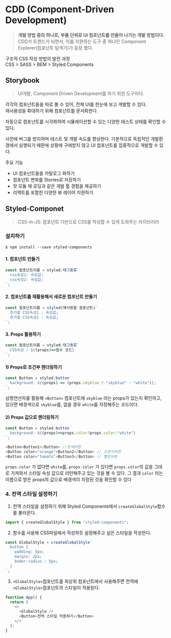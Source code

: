 # CDD (Component-Driven Development)

> **개발 방법 중의 하나로, 부품 단위로 UI 컴포넌트를 만들어 나가는 개발 방법이다.**
> CDD가 트렌드가 되면서, 이를 지원하는 도구 중 하나인 Component Explorer(컴포넌트 탐색기)가 등장 했다.

구조적 CSS 작성 방법의 발전 과정 <br/>
CSS > SASS > BEM > Styled Components

## Storybook

> UI개발, Component Driven Development를 하기 위한 도구이다.

각각의 컴포넌트들을 따로 볼 수 있어, 전체 UI를 한눈에 보고 개발할 수 있다.<br/>
재사용성을 확대하기 위해 컴포넌트를 문서화한다.

자동으로 컴포넌트를 시각화하여 시뮬레이션할 수 있는 다양한 테스트 상태를 확인할 수 있다.

사전에 버그를 방지하며 테스트 및 개발 속도를 향상한다.
기본적으로 독립적인 개발환경에서 실행되기 때문에 상황에 구애받지 않고 UI 컴포넌트를 집중적으로 개발할 수 있다.

주요 기능

- UI 컴포넌트들을 카탈로그 화하기
- 컴포넌트 변화를 Stories로 저장하기
- 핫 모듈 재 로딩과 같은 개발 툴 경험을 제공하기
- 리액트를 포함한 다양한 뷰 레이어 지원하기

## Styled-Componet

> CSS-in-JS: 컴포넌트 기반으로 CSS를 작성할 수 있게 도와주는 라이브러리

### 설치하기

```
$ npm install --save styled-components
```

#### 1. 컴포넌트 만들기

```javascript
const 컴포넌트이름 = styled.태그종류`
  css속성1: 속성값;
  css속성2: 속성값;
`;
```

#### 2. 컴포넌트를 재활용해서 새로운 컴포넌트 만들기

```javascript
const 컴포넌트이름 = styled(재사용할 컴포넌트)`
  추가할 CSS속성1 : 속성값;
  추가할 CSS속성2 : 속성값;
`;
```

#### 3. Props 활용하기

```javascript
const 컴포넌트이름 = styled.태그종류`
  CSS속성 : ${(props)=>함수 코드}
`;
```

#### 1) Props로 조건부 렌더링하기

```javascript
const Button = styled.button`
  background: ${(props) => (props.skyblue ? "skyblue" : "white")};
`;
```

삼항연산자를 활용해 `<Button>` 컴포넌트에 `skyblue` 라는 props가 있는지 확인하고, 있으면 배경색으로 `skyblue`를, 없을 경우 `white`를 지정해주는 코드이다.

#### 2) Props 값으로 렌더링하기

```javascript
const Button = styled.button`
  background: ${(props)=>props.color?props.color:"white"}
`;

<Button>Button1</Button> //흰색버튼
<Button color="orange">Button2</Button> // 오랜지버튼
<Button color="tomato">Button3</Button> // 빨강버튼
```

`props.color` 가 없다면 `white`를, `props.color` 가 있다면 `props.color`의 값을 그대로 가져와서 스타일 속성 값으로 리턴해주고 있는 것을 볼 수 있다. 그 결과 `color` 라는 이름으로 받은 props의 값으로 배경색이 지정된 것을 확인할 수 있다

### 4. 전역 스타일 설정하기

1. 전역 스타일을 설정하기 위해 Styled Components에서 `createGlobalStyle`함수를 불러온다.

```javascript
import { createGlobalStyle } from "styled-components";
```

2. 함수를 사용해 CSS파일에서 작성하듯 설정해주고 싶은 스타일을 작성한다.

```javascript
const GlobalStyle = createGlobalStyle`
  button {
    padding: 5px;
    margin: 2px;
    boder-radius : 5px;
  }
`;
```

3. `<GlobalStyle>`컴포넌트를 최상위 컴포넌트에서 사용해주면 전역에 `<GlobalStyle>`컴포넌트의 스타일이 적용된다.

```javascript
function App() {
  return (
    <>
      <GlobalStyle />
      <Button>전역 스타일 적용하기</Button>
    </>
  );
}
```
